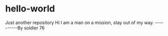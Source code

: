 # hello-world
Just another repository
Hi I am a man on a mission, stay out of my way.  ----------By soldier 76
